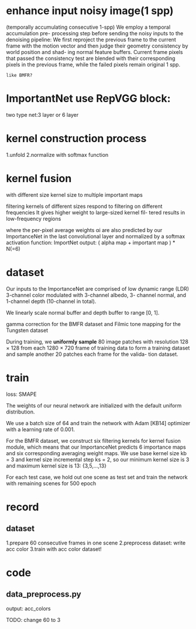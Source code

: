 # enhance input noisy image(1 spp)

(temporally accumulating consecutive 1-spp)
We employ a temporal accumulation pre- processing step before sending the noisy inputs to the denoising pipeline:
    We first reproject the previous frame to the current frame with the motion vector and then judge their geometry consistency by world position and shad- ing normal feature buffers. Current frame pixels that passed the consistency test are blended with their corresponding pixels in the previous frame, while the failed pixels remain original 1 spp.

    like BMFR?






# ImportantNet use RepVGG block:
two type net:3 layer or 6 layer





# kernel construction process
1.unfold
2.normalize with softmax function




# kernel fusion
with different size kernel size to multiple important maps

filtering kernels of different sizes respond to filtering on different frequencies
    It gives higher weight to large-sized kernel fil- tered results in low-frequency regions




where the per-pixel average weights αi are also predicted by our ImportanceNet in the last convolutional layer and normalized by a softmax activation function:
    ImportNet output: ( alpha map + important map ) * N(=6)


# dataset


Our inputs to the ImportanceNet are comprised of low dynamic range (LDR) 3-channel color modulated with 3-channel albedo, 3- channel normal, and 1-channel depth (10-channel in total).


We linearly scale normal buffer and depth buffer to range [0, 1]. 


gamma correction for the BMFR dataset and Filmic tone mapping for the Tungsten dataset



During training, we **uniformly sample** 80 image patches with resolution 128 × 128 from each 1280 × 720 frame of training data to form a training dataset and sample another 20 patches each frame for the valida- tion dataset.




# train

loss: SMAPE


The weights of our neural network are initialized with the default uniform distribution.


We use a batch size of 64 and train the network with Adam [KB14] optimizer with a learning rate of 0.001.

 For the BMFR dataset, we construct six filtering kernels for kernel fusion module, which means that our ImportanceNet predicts 6 importance maps and six corresponding averaging weight maps. We use base kernel size kb = 3 and kernel size incremental step ks = 2, so our minimum kernel size is 3 and maximum kernel size is 13:
    {3,5,...,13}



For each test case, we hold out one scene as test set and train the network with remaining scenes for 500 epoch








# record

## dataset

1.prepare 60 consecutive frames in one scene
2.preprocess dataset:
write acc color
3.train with acc color dataset!


# code

## data_preprocess.py

output:
acc_colors


TODO:
change 60 to 3